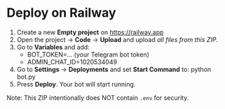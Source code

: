 # Deploy on Railway

1) Create a new **Empty project** on https://railway.app
2) Open the project -> **Code** -> **Upload** and upload *all files from this ZIP*.
3) Go to **Variables** and add:
   - BOT_TOKEN=... (your Telegram bot token)
   - ADMIN_CHAT_ID=1020534049
4) Go to **Settings** -> **Deployments** and set **Start Command** to:
   python bot.py
5) Press **Deploy**. Your bot will start running.

Note: This ZIP intentionally does NOT contain `.env` for security.
